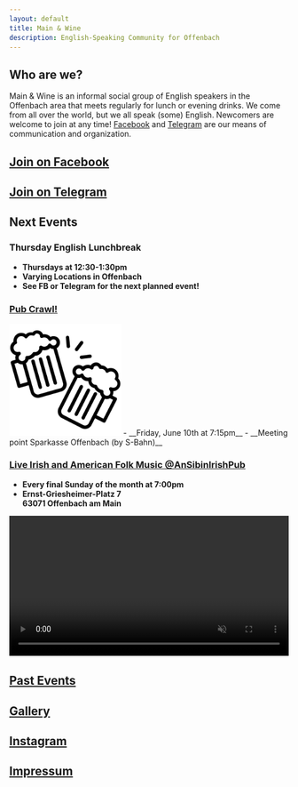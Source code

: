 ```yaml
---
layout: default
title: Main & Wine
description: English-Speaking Community for Offenbach
---
```

## Who are we?
Main & Wine is an informal social group of English speakers in the Offenbach area that meets regularly for lunch or evening drinks. We come from all over the world, but we all speak (some) English. Newcomers are welcome to join at any time! [Facebook](https://www.facebook.com/groups/offenbachenglishspeakers) and [Telegram](https://t.me/mainandwine) are our means of communication and organization. 

## [**Join on Facebook**](https://www.facebook.com/groups/offenbachenglishspeakers) 
## [**Join on Telegram**](https://t.me/mainandwine)

## Next Events
### Thursday English Lunchbreak
- __Thursdays at 12:30-1:30pm__
- __Varying Locations in Offenbach__
- __See FB or Telegram for the next planned event!__  

### [Pub Crawl!](https://mainandwine.eu/events_pub_crawl_2022-06-10)  
<img src="/assets/img/noun-beers-1046813.png" alt="beer" width="40%">
- __Friday, June 10th at 7:15pm__
- __Meeting point Sparkasse Offenbach (by S-Bahn)__

### [Live Irish and American Folk Music @AnSibinIrishPub](/events_livemusic_final_sunday)
- __Every final Sunday of the month at 7:00pm__
- __Ernst-Griesheimer-Platz 7__  
  __63071 Offenbach am Main__

<video src="https://briankenneth.rocks/assets/images/sessionAnSibin.mp4" autoplay muted loop controls width="100%"></video>
  
## [Past Events](https://mainandwine.eu/events)

## [Gallery](https://mainandwine.eu/gallery)

## [Instagram](https://www.instagram.com/ofenglishspeakers)

## [Impressum](https://mainandwine.eu/impressum)
